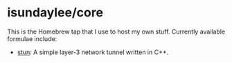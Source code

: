 # isundaylee/core

This is the Homebrew tap that I use to host my own stuff. Currently available formulae include:

- [stun](https://github.com/isundaylee/stun): A simple layer-3 network tunnel written in C++.
